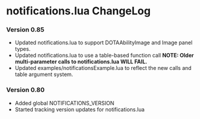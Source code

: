# notifications.lua ChangeLog

### Version 0.85
- Updated notifications.lua to support DOTAAbilityImage and Image panel types.
- Updated notifications.lua to use a table-based function call **NOTE: Older multi-parameter calls to notifications.lua WILL FAIL.**
- Updated examples/notificationsExample.lua to reflect the new calls and table argument system.

### Version 0.80
- Added global NOTIFICATIONS_VERSION
- Started tracking version updates for notifications.lua